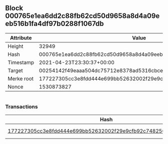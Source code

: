 ## Block 000765e1ea6dd2c88fb62cd50d9658a8d4a09eeb516b1fa4df97b0288f1067db

Attribute | Value
--- | ---
Height | 32949
Hash | 000765e1ea6dd2c88fb62cd50d9658a8d4a09eeb516b1fa4df97b0288f1067db
Timestamp | 2021-04-23T23:30:37+00:00
Target | 00254142f49eaaa504dc75712e8378ad5316cbcead634704b3734b6271167cc4
Merke root | 177227305cc3e8fdd444e699bb52632002f29e9cfb92c7482500bacb49b0797f
Nonce | 1530873827

```

```

### Transactions

Hash | Amount
--- | ---
[177227305cc3e8fdd444e699bb52632002f29e9cfb92c7482500bacb49b0797f](177227305cc3e8fdd444e699bb52632002f29e9cfb92c7482500bacb49b0797f.md) | 10.00000000 SKEPTI 
